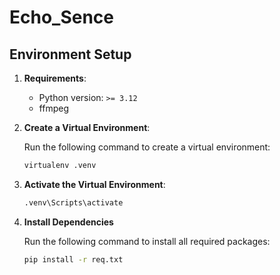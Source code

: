 # Echo_Sence
 
## Environment Setup

1. **Requirements**:
   - Python version: `>= 3.12`
   - ffmpeg

2. **Create a Virtual Environment**:
    
    Run the following command to create a virtual environment:
    ```bash
    virtualenv .venv
    ```

3. **Activate the Virtual Environment**:
    ```bash
    .venv\Scripts\activate
    ```

4. **Install Dependencies**
   
    Run the following command to install all required packages:
    ```bash
    pip install -r req.txt
    ```